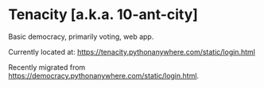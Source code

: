 # Tenacity [a.k.a. 10-ant-city]
Basic democracy, primarily voting, web app.

Currently located at: https://tenacity.pythonanywhere.com/static/login.html

Recently migrated from https://democracy.pythonanywhere.com/static/login.html.

